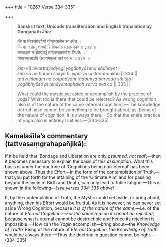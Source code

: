 +++
title = "0267 Verse 334-335"

+++
> **Sanskrit text, Unicode transliteration and English translation by Ganganath Jha:** 
>
> किं वा निवर्त्तयेद्योगी योगाभ्यासेन साधयेत् ।  
> किं वा न हातुं शक्यो हि विपर्यासस्तदात्मकः ॥ ३३४ ॥  
> तत्त्वज्ञानं न चोत्पाद्यं तादात्म्यात्सर्वदा स्थितेः ।  
> योगाभ्यासोऽपि तेनायमफलः सर्व एव च ॥ ३३५ ॥ 
>
> *kiṃ vā nivarttayedyogī yogābhyāsena sādhayet* \|  
> *kiṃ vā na hātuṃ śakyo hi viparyāsastadātmakaḥ* \|\| 334 \|\|  
> *tattvajñānaṃ na cotpādyaṃ tādātmyātsarvadā sthiteḥ* \|  
> *yogābhyāso'pi tenāyamaphalaḥ sarva eva ca* \|\| 335 \|\| 
>
> What could the mystic set aside or accomplish by the practice of yoga? What too is there that could be rejected? As wrong cognition also is of the nature of the same (eternal cognition).—The knowledge of truth also cannot be something to be brought about; as, being of the nature of cognition, it is always there.—So that the entire practice of yoga also is entirely fruitless.—(334-335)



## Kamalaśīla’s commentary (tattvasaṃgrahapañjikā):

If it be held that ‘Bondage and Liberation are only *assumed*, *not real*’;—then it becomes necessary to explain the basis of this *assumption*. What this basis is under the doctrine of ‘Cognitions being non-eternal’ has been shown above. Thus the Effort—in the form of the contemplation of Truth,—that you put forth for the attaining of the ‘Ultimate Aim’ and for passing beyond the cycle of Birth and Death, can only lead to futile fatigue.—This is shown in the following—[*see verses 334-335 above*]

If, by the contemplation of Truth, the Mystic could set aside, or bring about, anything, then his Effort would be fruitful. As it is however, he can never set aside Wrong Cognition, because *it is of the nature of* *the* *same*,—i.e. of the nature of *Eternal Cognition*.—*For the same reason it cannot be rejected*; because what is eternal cannot be destructible and hence its rejection is impossible.—How can the *Yogin* accomplish—bring about—the *Knowledge of Truth*? Being of the nature of *Eternal Cognition*, the *Knowledge of Truth* would be always there.—Thus the doctrine in question cannot be right.—(334-335)


